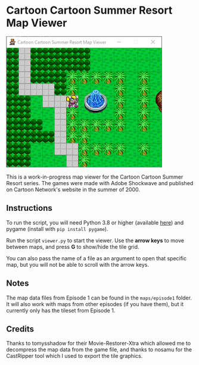 # Cartoon Cartoon Summer Resort Map Viewer

![A screenshot of the map viewer](./screenshot.png)

This is a work-in-progress map viewer for the Cartoon Cartoon Summer Resort series. The games were made with Adobe Shockwave and published on Cartoon Network's website in the summer of 2000.

## Instructions
To run the script, you will need Python 3.8 or higher (available [here](https://www.python.org/downloads/)) and pygame (install with <code>pip install pygame</code>).

Run the script <code>viewer.py</code> to start the viewer. Use the **arrow keys** to move between maps, and press **G** to show/hide the tile grid.

You can also pass the name of a file as an argument to open that specific map, but you will not be able to scroll with the arrow keys.

## Notes
The map data files from Episode 1 can be found in the <code>maps/episode1</code> folder. It will also work with maps from other episodes (if you have them), but it currently only has the tileset from Episode 1.

## Credits
Thanks to tomysshadow for their Movie-Restorer-Xtra which allowed me to decompress the map data from the game file, and thanks to nosamu for the CastRipper tool which I used to export the tile graphics.
